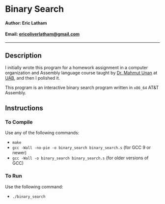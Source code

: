 # **Binary Search**

#### Author: Eric Latham

#### Email: ericoliverlatham@gmail.com

---

## **Description**

I initially wrote this program for a homework assignment in a computer organization and Assembly language course taught by [Dr. Mahmut Unan](https://www.uab.edu/cas/computerscience/people/faculty-directory/mahmut-unan) at [UAB](https://www.uab.edu/), and then I polished it.

This program is an interactive binary search program written in `x86_64` AT&T Assembly.

## **Instructions**

### **To Compile**

Use any of the following commands:

- `make`
- `gcc -Wall -no-pie -o binary_search binary_search.s` (for GCC 9 or newer)
- `gcc -Wall -o binary_search binary_search.s` (for older versions of GCC)

### **To Run**

Use the following command:

- `./binary_search`
